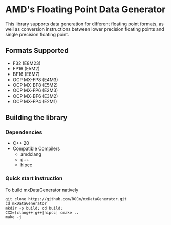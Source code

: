 # AMD's Floating Point Data Generator
This library supports data generation for different floating point formats, as well as conversion instructions between lower precision floating points and single precision floating point.

## Formats Supported
- F32 (E8M23)
- FP16 (E5M2)
- BF16 (E8M7)
- OCP MX-FP8 (E4M3)
- OCP MX-BF8 (E5M2)
- OCP MX-FP6 (E2M3)
- OCP MX-BF6 (E3M2)
- OCP MX-FP4 (E2M1)

## Building the library

### Dependencies
- C++ 20
- Compatible Compilers
    - amdclang
    - g++
    - hipcc
### Quick start instruction

To build mxDataGenerator natively
```
git clone https://github.com/ROCm/mxDataGenerator.git
cd mxDataGenerator
mkdir -p build; cd build;
CXX=[clang++|g++|hipcc] cmake ..
make -j
```
